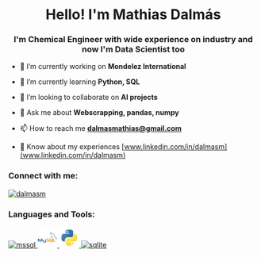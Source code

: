 <h1 align="center">Hello! I'm Mathias Dalmás</h1>
<h3 align="center">I'm Chemical Engineer with wide experience on industry and now I'm Data Scientist too</h3>

- 🔭 I’m currently working on **Mondelez International**

- 🌱 I’m currently learning **Python, SQL**

- 👯 I’m looking to collaborate on **AI projects**

- 💬 Ask me about **Webscrapping, pandas, numpy**

- 📫 How to reach me **dalmasmathias@gmail.com**

- 📄 Know about my experiences [www.linkedin.com/in/dalmasm](www.linkedin.com/in/dalmasm)

<h3 align="left">Connect with me:</h3>
<p align="left">
<a href="https://linkedin.com/in/dalmasm" target="blank"><img align="center" src="https://raw.githubusercontent.com/rahuldkjain/github-profile-readme-generator/master/src/images/icons/Social/linked-in-alt.svg" alt="dalmasm" height="30" width="40" /></a>
</p>

<h3 align="left">Languages and Tools:</h3>
<p align="left"> <a href="https://www.microsoft.com/en-us/sql-server" target="_blank" rel="noreferrer"> <img src="https://www.svgrepo.com/show/303229/microsoft-sql-server-logo.svg" alt="mssql" width="40" height="40"/> </a> <a href="https://www.mysql.com/" target="_blank" rel="noreferrer"> <img src="https://raw.githubusercontent.com/devicons/devicon/master/icons/mysql/mysql-original-wordmark.svg" alt="mysql" width="40" height="40"/> </a> <a href="https://www.python.org" target="_blank" rel="noreferrer"> <img src="https://raw.githubusercontent.com/devicons/devicon/master/icons/python/python-original.svg" alt="python" width="40" height="40"/> </a> <a href="https://www.sqlite.org/" target="_blank" rel="noreferrer"> <img src="https://www.vectorlogo.zone/logos/sqlite/sqlite-icon.svg" alt="sqlite" width="40" height="40"/> </a> </p>

